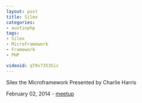 ```yaml
---
layout: post
title: Silex
categories:
- austinphp
tags:
- Silex
- Microframework
- Framework
- PHP

videoid: qT0v7353Sic
---
```

Silex the Microframework 
Presented by Charlie Harris 

February 02, 2014 - <a href="http://www.meetup.com/austinphp/events/159560332/">meetup</a>
